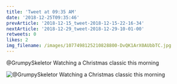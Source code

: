 ```yaml
---
title: 'Tweet at 09:35 AM'
date: '2018-12-25T09:35:46'
prevArticle: '2018-12-15_tweet-2018-12-15-22-16-34'
nextArticle: '2018-12-29_tweet-2018-12-29-10-01-00'
retweets: 0
likes: 2
img_filename: /images/1077498125210828800-DvQK1ArX0AUbbTC.jpg
---
```

@GrumpySkeletor Watching a Christmas classic this morning

![@GrumpySkeletor Watching a Christmas classic this morning](/images/1077498125210828800-DvQK1ArX0AUbbTC.jpg "@GrumpySkeletor Watching a Christmas classic this morning")